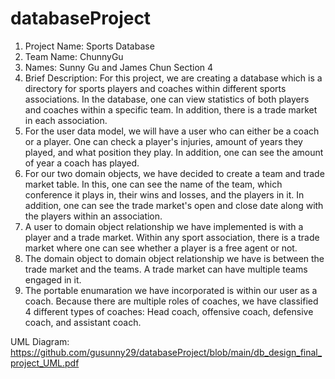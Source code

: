 # databaseProject

1. Project Name: Sports Database
2. Team Name: ChunnyGu
3. Names: Sunny Gu and James Chun
   Section 4
4. Brief Description: For this project, we are creating a database which is a directory for sports players and coaches within different sports associations. In the database, one can view statistics of both players and coaches within a specific team. In addition, there is a trade market in each association.
5. For the user data model, we will have a user who can either be a coach or a player. One can check a player's injuries, amount of years they played, and what position they play. In addition, one can see the amount of year a coach has played.
6. For our two domain objects, we have decided to create a team and trade market table. In this, one can see the name of the team, which conference it plays in, their wins and losses, and the players in it. In addition, one can see the trade market's open and close date along with the players within an association.
7. A user to domain object relationship we have implemented is with a player and a trade market. Within any sport association, there is a trade market where one can see whether a player is a free agent or not. 
8. The domain object to domain object relationship we have is between the trade market and the teams. A trade market can have multiple teams engaged in it.
9. The portable enumaration we have incorporated is within our user as a coach. Because there are multiple roles of coaches, we have classified 4 different types of coaches: Head coach, offensive coach, defensive coach, and assistant coach.

UML Diagram: https://github.com/gusunny29/databaseProject/blob/main/db_design_final_project_UML.pdf
 


